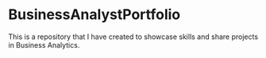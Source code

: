# BusinessAnalystPortfolio
This is a repository that I have created to showcase skills and share projects in Business Analytics.
